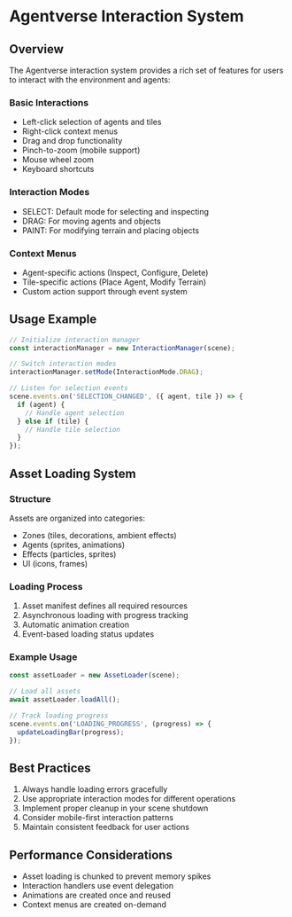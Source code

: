 # Agentverse Interaction System

## Overview
The Agentverse interaction system provides a rich set of features for users to interact with the environment and agents:

### Basic Interactions
- Left-click selection of agents and tiles
- Right-click context menus
- Drag and drop functionality
- Pinch-to-zoom (mobile support)
- Mouse wheel zoom
- Keyboard shortcuts

### Interaction Modes
- SELECT: Default mode for selecting and inspecting
- DRAG: For moving agents and objects
- PAINT: For modifying terrain and placing objects

### Context Menus
- Agent-specific actions (Inspect, Configure, Delete)
- Tile-specific actions (Place Agent, Modify Terrain)
- Custom action support through event system

## Usage Example

```typescript
// Initialize interaction manager
const interactionManager = new InteractionManager(scene);

// Switch interaction modes
interactionManager.setMode(InteractionMode.DRAG);

// Listen for selection events
scene.events.on('SELECTION_CHANGED', ({ agent, tile }) => {
  if (agent) {
    // Handle agent selection
  } else if (tile) {
    // Handle tile selection
  }
});
```

## Asset Loading System

### Structure
Assets are organized into categories:
- Zones (tiles, decorations, ambient effects)
- Agents (sprites, animations)
- Effects (particles, sprites)
- UI (icons, frames)

### Loading Process
1. Asset manifest defines all required resources
2. Asynchronous loading with progress tracking
3. Automatic animation creation
4. Event-based loading status updates

### Example Usage

```typescript
const assetLoader = new AssetLoader(scene);

// Load all assets
await assetLoader.loadAll();

// Track loading progress
scene.events.on('LOADING_PROGRESS', (progress) => {
  updateLoadingBar(progress);
});
```

## Best Practices
1. Always handle loading errors gracefully
2. Use appropriate interaction modes for different operations
3. Implement proper cleanup in your scene shutdown
4. Consider mobile-first interaction patterns
5. Maintain consistent feedback for user actions

## Performance Considerations
- Asset loading is chunked to prevent memory spikes
- Interaction handlers use event delegation
- Animations are created once and reused
- Context menus are created on-demand
